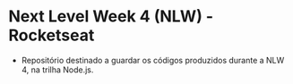 # Next Level Week 4 (NLW) - Rocketseat

* Repositório destinado a guardar os códigos produzidos durante a NLW 4, na trilha Node.js.